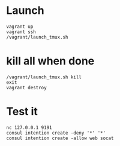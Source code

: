 Launch
======

```
vagrant up
vagrant ssh
/vagrant/launch_tmux.sh
```

kill all when done
==================

```
/vagrant/launch_tmux.sh kill
exit
vagrant destroy
```

Test it
=======

```
nc 127.0.0.1 9191
consul intention create -deny '*' '*'
consul intention create -allow web socat
```
